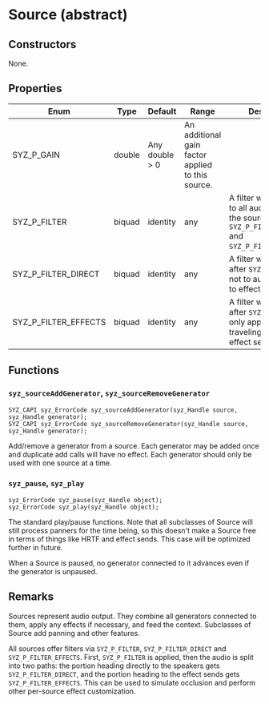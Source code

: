 # Source (abstract)

## Constructors

None.

## Properties

Enum | Type | Default | Range | Description
--- | --- | --- | --- | ---
SYZ_P_GAIN | double | Any double > 0 | An additional gain factor applied to this source.
SYZ_P_FILTER | biquad | identity | any | A filter which applies to all audio leaving the source, before `SYZ_P_FILTER_DIRECT` and `SYZ_P_FILTER_EFFECTS`.
SYZ_P_FILTER_DIRECT | biquad | identity | any | A filter which applies after `SYZ_P_FILTER` but not to audio traveling to effect sends.
SYZ_P_FILTER_EFFECTS | biquad | identity | any | A filter which runs after `SYZ_P_FILTER` but only applies to audio traveling through effect sends.

## Functions

### `syz_sourceAddGenerator`, `syz_sourceRemoveGenerator`

```
SYZ_CAPI syz_ErrorCode syz_sourceAddGenerator(syz_Handle source, syz_Handle generator);
SYZ_CAPI syz_ErrorCode syz_sourceRemoveGenerator(syz_Handle source, syz_Handle generator);
```

Add/remove a generator from a source. Each generator may be added once and duplicate add calls will have no effect. Each generator should only be used with one source at a time.

### `syz_pause`, `syz_play`

```
syz_ErrorCode syz_pause(syz_Handle object);
syz_ErrorCode syz_play(syz_Handle object);

```

The standard play/pause functions.  Note that all subclasses of Source will still process panners for the time being,
so this doesn't make a Source free in terms of things like HRTF and effect sends.  This case will be optimized further in future.

When a Source is paused, no generator connected to it advances even if the generator is unpaused.

## Remarks

Sources represent audio output.  They combine all generators connected to them, apply any effects if necessary, and feed the context. Subclasses of Source add panning and other features.


All sources offer filters via `SYZ_P_FILTER`, `SYZ_P_FILTER_DIRECT` and `SYZ_P_FILTER_EFFECTS`.
First, `SYZ_P_FILTER` is applied, then the audio is split into two paths: the portion heading directly to the speakers gets `SYZ_P_FILTER_DIRECT`, and the portion
heading to the effect sends gets `SYZ_P_FILTER_EFFECTS`.  This can be used to simulate occlusion and perform other per-source effect customization.
